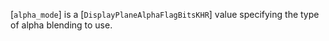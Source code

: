 [`alpha_mode`] is a [`DisplayPlaneAlphaFlagBitsKHR`] value
specifying the type of alpha blending to use.